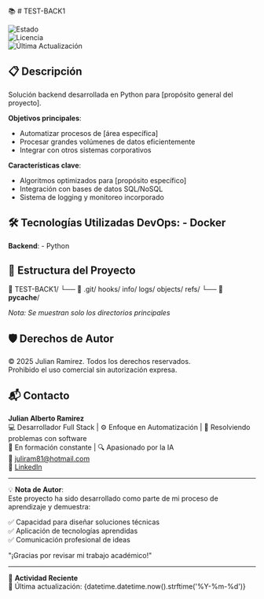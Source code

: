 📚 # TEST-BACK1  

![Estado](https://img.shields.io/badge/Estado-Académico-blue)  
![Licencia](https://img.shields.io/badge/Licencia-MIT-green)  
![Última Actualización](https://img.shields.io/badge/Actualización-2025-05-09-lightgrey)  

## 📋 Descripción

Solución backend desarrollada en Python para [propósito general del proyecto].

**Objetivos principales**:
- Automatizar procesos de [área específica]
- Procesar grandes volúmenes de datos eficientemente
- Integrar con otros sistemas corporativos

**Características clave**:
- Algoritmos optimizados para [propósito específico]
- Integración con bases de datos SQL/NoSQL
- Sistema de logging y monitoreo incorporado

## 🛠 Tecnologías Utilizadas  **DevOps**:  - Docker  
**Backend**:  - Python  

## 📂 Estructura del Proyecto
📁 TEST-BACK1/
    └── 📂 .git/
        hooks/
        info/
        logs/
        objects/
        refs/
    └── 📂 __pycache__/

*Nota: Se muestran solo los directorios principales*

## 🛡️ Derechos de Autor  

© 2025 Julian Ramirez. Todos los derechos reservados.  
Prohibido el uso comercial sin autorización expresa.  

## 📬 Contacto  

**Julian Alberto Ramirez**  
💻 Desarrollador Full Stack | ⚙️ Enfoque en Automatización | 🧩 Resolviendo problemas con software  
🚀 En formación constante | 🔍 Apasionado por la IA  
📧 [juliram81@hotmail.com](mailto:juliram81@hotmail.com)  
🔗 [LinkedIn](https://linkedin.com/in/julianramirezc)  

---  

💡 **Nota de Autor**:  
Este proyecto ha sido desarrollado como parte de mi proceso de aprendizaje y demuestra:  

✅ Capacidad para diseñar soluciones técnicas  
✅ Aplicación de tecnologías aprendidas  
✅ Comunicación profesional de ideas  

"¡Gracias por revisar mi trabajo académico!"  

---  

📅 **Actividad Reciente**  
🔹 Última actualización: {datetime.datetime.now().strftime('%Y-%m-%d')}  
